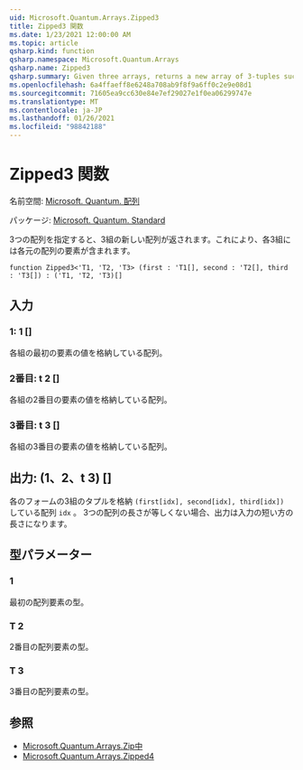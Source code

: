 ```yaml
---
uid: Microsoft.Quantum.Arrays.Zipped3
title: Zipped3 関数
ms.date: 1/23/2021 12:00:00 AM
ms.topic: article
qsharp.kind: function
qsharp.namespace: Microsoft.Quantum.Arrays
qsharp.name: Zipped3
qsharp.summary: Given three arrays, returns a new array of 3-tuples such that each 3-tuple contains an element from each original array.
ms.openlocfilehash: 6a4ffaeff8e6248a708ab9f8f9a6ff0c2e9e08d1
ms.sourcegitcommit: 71605ea9cc630e84e7ef29027e1f0ea06299747e
ms.translationtype: MT
ms.contentlocale: ja-JP
ms.lasthandoff: 01/26/2021
ms.locfileid: "98842188"
---
```

# <a name="zipped3-function"></a>Zipped3 関数

名前空間: [Microsoft. Quantum. 配列](xref:Microsoft.Quantum.Arrays)

パッケージ: [Microsoft. Quantum. Standard](https://nuget.org/packages/Microsoft.Quantum.Standard)


3つの配列を指定すると、3組の新しい配列が返されます。これにより、各3組には各元の配列の要素が含まれます。

```qsharp
function Zipped3<'T1, 'T2, 'T3> (first : 'T1[], second : 'T2[], third : 'T3[]) : ('T1, 'T2, 'T3)[]
```


## <a name="input"></a>入力

### <a name="first--t1"></a>1: 1 []

各組の最初の要素の値を格納している配列。


### <a name="second--t2"></a>2番目: t 2 []

各組の2番目の要素の値を格納している配列。


### <a name="third--t3"></a>3番目: t 3 []

各組の3番目の要素の値を格納している配列。



## <a name="output--t1t2t3"></a>出力: (1、2、t 3) []

各のフォームの3組のタプルを格納 `(first[idx], second[idx], third[idx])` している配列 `idx` 。 3つの配列の長さが等しくない場合、出力は入力の短い方の長さになります。

## <a name="type-parameters"></a>型パラメーター

### <a name="t1"></a>1

最初の配列要素の型。
### <a name="t2"></a>T 2

2番目の配列要素の型。
### <a name="t3"></a>T 3

3番目の配列要素の型。

## <a name="see-also"></a>参照

- [Microsoft.Quantum.Arrays.Zip中](xref:Microsoft.Quantum.Arrays.Zipped)
- [Microsoft.Quantum.Arrays.Zipped4](xref:Microsoft.Quantum.Arrays.Zipped4)